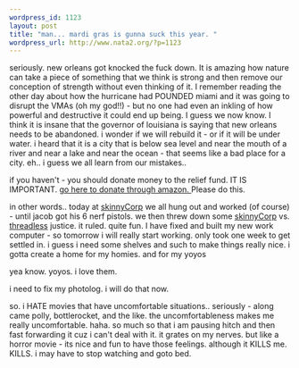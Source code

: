 ```yaml
--- 
wordpress_id: 1123
layout: post
title: "man... mardi gras is gunna suck this year. "
wordpress_url: http://www.nata2.org/?p=1123
---
```

seriously. new orleans got knocked the fuck down. It is amazing how nature can take a piece of something that we think is strong and then remove our conception of strength without even thinking of it. I remember reading the other day about how the hurricane had POUNDED miami and it was going to disrupt the VMAs (oh my god!!) - but no one had even an inkling of how powerful and destructive it could end up being.  I guess we now know. I think it is insane that the governor of louisiana is saying that new orleans needs to be abandoned. i wonder if we will rebuild it - or if it will be under water. i heard that it is a city that is below sea level and near the mouth of a river and near a lake and near the ocean - that seems like a bad place for a city.  eh.. i guess we all learn from our mistakes.. 

if you haven't - you should donate money to the relief fund. IT IS IMPORTANT.  <a href="http://www.amazon.com/gp/philanthropy/red-cross.html/002-7291545-6512808">go here to donate through amazon. </a> Please do this. 

in other words.. today at <a href="http://skinnycorp.com">skinnyCorp</a> we all hung out and worked (of course) - until jacob got his 6 nerf pistols. we then threw down some <a href="http://skinnycorp.com">skinnyCorp</a> vs. <a href="http://threadless.com">threadless</a> justice. it ruled. quite fun. I have fixed and built my new work computer - so tomorrow i will really start working. only took one week to get settled in. i guess i need some shelves and such to make things really nice. i gotta create a home for my homies.  and for my yoyos

yea know. yoyos. i love them.

i need to fix my photolog. i will do that now. 

so. i HATE movies that have uncomfortable situations.. seriously - along came polly, bottlerocket, and the like. the uncomfortableness makes me really uncomfortable. haha. so much so that i am pausing hitch and then fast forwarding it cuz i can't deal with it. it grates on my nerves. but like a horror movie - its nice and fun to have those feelings. although it KILLS me. KILLS. i may have to stop watching and goto bed. 
